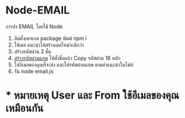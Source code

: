 # Node-EMAIL
การส่ง EMAIL โดยใช้ Node
1. ติดตั้งเพจเกต package พิมพ์ npm i
2. ใช้เมล แนะนำให้สร้างเมลใหม่จะดีกว่า
3. สร้างรหัสผ่าน 2 ชั้น
4. [สร้างรหัสผ่านแอพ](https://myaccount.google.com/apppasswords) ให้ตั้งชื่อแล้ว Copy รหัสผ่าน 16 หลัก
5. ใส่อีเมลของคุณที่จะส่ง และใส่รหัสผ่านแอพ ตามคำแนะนำในไฟล์
6. รัน node email.js

# * หมายเหตุ User และ From ใช้อีเมลของคุณเหมือนกัน
